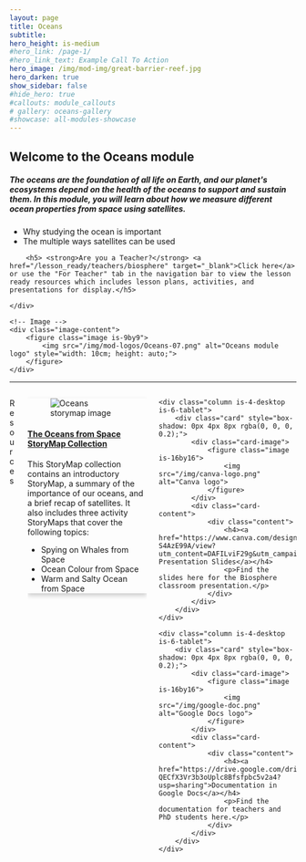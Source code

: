 ```yaml
---
layout: page
title: Oceans
subtitle: 
hero_height: is-medium
#hero_link: /page-1/
#hero_link_text: Example Call To Action
hero_image: /img/mod-img/great-barrier-reef.jpg
hero_darken: true
show_sidebar: false
#hide_hero: true
#callouts: module_callouts
# gallery: oceans-gallery
#showcase: all-modules-showcase
---
```


<div class="image-text-container">
    <!-- Text beside the image -->
    <div class="text-content">
<h2>Welcome to the Oceans module</h2>
        <h5>The oceans are the foundation of all life on Earth, and our planet's ecosystems depend on the health of the oceans to support and sustain them. In this module, you will learn about how we measure different ocean properties from space using satellites.</h5>
        <ul>
            <li>Why studying the ocean is important</li>
            <li>The multiple ways satellites can be used</li>
        </ul>

        <h5> <strong>Are you a Teacher?</strong> <a href="/lesson_ready/teachers/biosphere" target="_blank">Click here</a> or use the "For Teacher" tab in the navigation bar to view the lesson ready resources which includes lesson plans, activities, and presentations for display.</h5> 

    </div>

    <!-- Image -->
    <div class="image-content">
        <figure class="image is-9by9">
            <img src="/img/mod-logos/Oceans-07.png" alt="Oceans module logo" style="width: 10cm; height: auto;">
        </figure>
    </div>
</div>

---

<div class="columns is-multiline">
    <div class="column is-12">
        <p class="title is-3 has-text-centered">Resources</p>
    </div>
    <div class="column is-4-desktop is-6-tablet">
        <div class="card" style="box-shadow: 0px 4px 8px rgba(0, 0, 0, 0.2);">
            <div class="card-image">
                <figure class="image is-16by16">
                    <img src="/img/storymap-img/oceans-bloom.png" alt="Oceans storymap image">
                </figure>
            </div>
            <div class="card-content">
                <div class="content">
                    <h4><a href="https://storymaps.arcgis.com/collections/28dec9a0aacd40e6bf349547fdde4557">The Oceans from Space StoryMap Collection</a></h4>
                    <p>This StoryMap collection contains an introductory StoryMap, a summary of the importance of our oceans, and a brief recap of satellites. It also includes three activity StoryMaps that cover the following topics:</p>
                    <ul>
                        <li>Spying on Whales from Space</li>
                        <li>Ocean Colour from Space</li>
                        <li>Warm and Salty Ocean from Space</li>
                    </ul>
                </div>
            </div>
        </div>
    </div>

    <div class="column is-4-desktop is-6-tablet">
        <div class="card" style="box-shadow: 0px 4px 8px rgba(0, 0, 0, 0.2);">
            <div class="card-image">
                <figure class="image is-16by16">
                    <img src="/img/canva-logo.png" alt="Canva logo">
                </figure>
            </div>
            <div class="card-content">
                <div class="content">
                    <h4><a href="https://www.canva.com/design/DAFILviF29g/iyDRmybKbcKT3-S4AzE99A/view?utm_content=DAFILviF29g&utm_campaign=designshare&utm_medium=link2&utm_source=sharebutton">Canva Presentation Slides</a></h4>
                    <p>Find the slides here for the Biosphere classroom presentation.</p>
                </div>
            </div>
        </div>
    </div>

    <div class="column is-4-desktop is-6-tablet">
        <div class="card" style="box-shadow: 0px 4px 8px rgba(0, 0, 0, 0.2);">
            <div class="card-image">
                <figure class="image is-16by16">
                    <img src="/img/google-doc.png" alt="Google Docs logo">
                </figure>
            </div>
            <div class="card-content">
                <div class="content">
                    <h4><a href="https://drive.google.com/drive/folders/1KA-QECfX3Vr3b3oUplc8Bfsfpbc5v2a4?usp=sharing">Documentation in Google Docs</a></h4>
                    <p>Find the documentation for teachers and PhD students here.</p>
                </div>
            </div>
        </div>
    </div>
</div>
